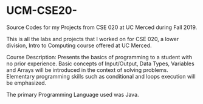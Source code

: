 # UCM-CSE20-
Source Codes for my Projects from CSE 020 at UC Merced during Fall 2019.

This is all the labs and projects that I worked on for CSE 020, a lower division, Intro to Computing course offered at UC Merced.

Course Description:
Presents the basics of programming to a student with no prior experience. Basic concepts of Input/Output, 
Data Types, Variables and Arrays will be introduced in the context of solving problems. Elementary programming skills such 
as conditional and loops execution will be emphasized.

The primary Programming Language used was Java.

